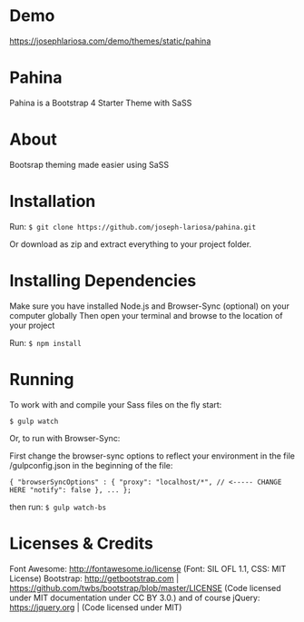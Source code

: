 # Demo
https://josephlariosa.com/demo/themes/static/pahina

# Pahina
Pahina is a Bootstrap 4 Starter Theme with SaSS

# About
Bootsrap theming made easier using SaSS

# Installation
Run: `$ git clone https://github.com/joseph-lariosa/pahina.git`

Or download as zip and extract everything to your project folder.

# Installing Dependencies
Make sure you have installed Node.js and Browser-Sync (optional) on your computer globally
Then open your terminal and browse to the location of your project

Run: `$ npm install`

# Running
To work with and compile your Sass files on the fly start:

`$ gulp watch`

Or, to run with Browser-Sync:

First change the browser-sync options to reflect your environment in the file /gulpconfig.json in the beginning of the file:

`{
    "browserSyncOptions" : {
        "proxy": "localhost/*", // <----- CHANGE HERE
        "notify": false
    },
    ...
};`

then run: `$ gulp watch-bs`

# Licenses & Credits
Font Awesome: http://fontawesome.io/license (Font: SIL OFL 1.1, CSS: MIT License)
Bootstrap: http://getbootstrap.com | https://github.com/twbs/bootstrap/blob/master/LICENSE (Code licensed under MIT documentation under CC BY 3.0.) and of course
jQuery: https://jquery.org | (Code licensed under MIT)
